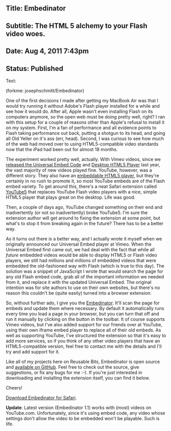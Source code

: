 Title: Embedinator
----
Subtitle: The HTML 5 alchemy to your Flash video woes.
----
Date: Aug 4, 2011 7:43pm
----
Status: Published
----
Text:

(forkme: josephschmitt/Embedinator)

One of the first decisions I made after getting my MacBook Air was that I would try running it without Adobe's Flash player installed for a while and see how it would do. After all, Apple wasn't even installing Flash on its computers anymore, so the open web must be doing pretty well, right? I ran with this setup for a couple of reasons other than Apple's refusal to install it on my system. First, I'm a fan of performance and all evidence points to Flash taking performance out back, putting a shotgun to its head, and going all Old Yeller on it's ass (err, head). Second, I was curious to see how much of the web had moved over to using HTML5-compatible video standards now that the iPad had been out for almost 18 months.

The experiment worked pretty well, actually. With Vimeo videos, since we [released the Universal Embed Code](http://vimeo.com/blog:334) and [Desktop HTML5 Player](http://vimeo.com/blog:391) last year, the vast majority of new videos played fine. YouTube, however, was a different story. They also have an [embeddable HTML5 player](http://www.youtube.com/html5), but they're certainly in no rush to promote it, so most YouTube embeds are of the Flash <object> embed variety. To get around this, there's a neat Safari extension called [YouTube5](http://www.verticalforest.com/youtube5-extension/) that replaces YouTube Flash video players with a nice, simple HTML5 player that plays great on the desktop. Life was good.

Then, a couple of days ago, YouTube changed something on their end and inadvertently (or not so inadvertently) broke YouTube5. I'm sure the extension author will get around to fixing the extension at some point, but what's to stop it from breaking again in the future? There has to be a better way.

As it turns out there *is* a better way, and I actually wrote it myself when we originally announced our Universal Embed player at Vimeo. When the Universal Embed first came out, we had deal with the fact that while all *future* embedded videos would be able to display HTML5 or Flash video players, we still had millions and millions of embedded videos that were embedded the old-fashioned way with Flash (which is true to this day). The solution was a snippet of JavaScript I wrote that would search the page for any old Flash embed code, grab all of the important information we needed from it, and replace it with the updated Universal Embed. The original intention was for site authors to use on their own websites, but there's no reason this couldn't be (quite easily) turned into a browser extension.

So, without further ado, I give you the [Embedinator](https://github.com/josephschmitt/Embedinator). It'll scan the page for embeds and update them where necessary. By default it automatically runs every time you load a page in your browser, but you can turn that off and run it manually by clicking on the button in the toolbar. It of course supports Vimeo videos, but I've also added support for our friends over at YouTube, using their own iframe embed player to replace all of their old embeds. As well as supporting YouTube, I've structured the extension so that it's easy to add more services, so if you think of any other video players that have an HTML5-compatible version, feel free to contact me with the details and I'll try and add support for it.

Like all of my projects here on Reusable Bits, Embedinator is open source and [available on GitHub](https://github.com/josephschmitt/Embedinator). Feel free to check out the source, give suggestions, or fix any bugs for me :-). If you're just interested in downloading and installing the extension itself, you can find it below.

Cheers!

[Download Embedinator for Safari](https://s3.amazonaws.com/reusebits/embedinator/Embedinator.safariextz).

**Update**: Latest version (Embedinator 1.1) works with (most) videos on YouTube.com. Unfortunately, since it's using embed code, any video whose settings don't allow the video to be embedded won't be playable. Such is life.